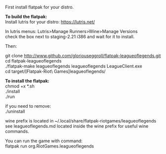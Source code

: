 First install flatpak for your distro. 


**To build the flatpak:**  
Install lutris for your distro: https://lutris.net/  

In lutris menus: Lutris>Manage Runners>Wine>Manage Versions  
check the box next to staging-2.21 i386 and wait for it to install.  

Then:

git clone http://www.github.com/gloriouseggroll/flatpak-leagueoflegends.git  
cd flatpak-leagueoflegends  
 ./flatpak-make leagueoflegends leagueoflegends LeagueClient.exe  
cd target/[Flatpak-Riot\ Games]leagueoflegends/  

**To install the flatpak:**  
chmod +x *.sh  
./install  
./run  

if you need to remove:  
./uninstall  

wine prefix is located in ~/.local/share/flatpak-riotgames/leagueoflegends  
see leagueoflegends.md located inside the wine prefix for useful wine commands.  

You can run the game with command:  
flatpak run org.RiotGames.leagueoflegends  
